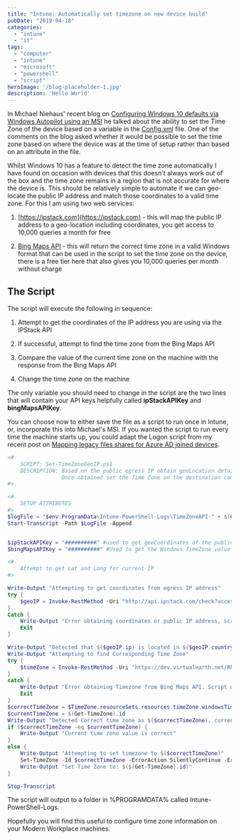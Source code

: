 ```yaml
---
title: "Intune: Automatically set timezone on new device build"
pubDate: "2019-04-18"
categories: 
  - "intune"
  - "it"
tags: 
  - "computer"
  - "intune"
  - "microsoft"
  - "powershell"
  - "script"
heroImage: '/blog-placeholder-1.jpg'
description: 'Hello World'
---
```


In Michael Niehaus' recent blog on [Configuring Windows 10 defaults via Windows Autopilot using an MSI](https://techcommunity.microsoft.com/t5/Windows-IT-Pro-Blog/Configuring-Windows-10-defaults-via-Windows-Autopilot-using-an/ba-p/457063) he talked about the ability to set the Time Zone of the device based on a variable in the [Config.xml](https://github.com/mtniehaus/AutopilotBranding/blob/master/AutopilotBranding/Config.xml) file. One of the comments on the blog asked whether it would be possible to set the time zone based on where the device was at the time of setup rather than based on an attribute in the file.

Whilst Windows 10 has a feature to detect the time zone automatically I have found on occasion with devices that this doesn't always work out of the box and the time zone remains in a region that is not accurate for where the device is. This should be relatively simple to automate if we can geo-locate the public IP address and match those coordinates to a valid time zone. For this I am using two web services:

1. [https://ipstack.com](https://ipstack.com) - this will map the public IP address to a geo-location including coordinates, you get access to 10,000 queries a month for free

3. [Bing Maps API](https://azuremarketplace.microsoft.com/en-us/marketplace/apps/bingmaps.mapapis) - this will return the correct time zone in a valid Windows format that can be used in the script to set the time zone on the device, there is a free tier here that also gives you 10,000 queries per month without charge

## The Script

The script will execute the following in sequence:

1. Attempt to get the coordinates of the IP address you are using via the IPStack API

3. If successful, attempt to find the time zone from the Bing Maps API

5. Compare the value of the current time zone on the machine with the response from the Bing Maps API

7. Change the time zone on the machine

The only variable you should need to change in the script are the two lines that will contain your API keys helpfully called **ipStackAPIKey** and **bingMapsAPIKey**.

You can choose now to either save the file as a script to run once in Intune, or, incorporate this into Michael's MSI. If you wanted the script to run every time the machine starts up, you could adapt the Logon script from my recent post on [Mapping legacy files shares for Azure AD joined devices](/mapping-legacy-file-shares).

```powershell
<#
    SCRIPT: Set-TimeZoneGeoIP.ps1
    DESCRIPTION: Based on the public egress IP obtain geoLocation details and match to a time zone
                 Once obtained set the Time Zone on the destination computer
#>

<#
    SETUP ATTRIBUTES
#>
$logFile = "$env:ProgramData\Intune-PowerShell-Logs\TimeZoneAPI-" + $(Get-Date).ToFileTimeUtc() + ".log"
Start-Transcript -Path $LogFile -Append


$ipStackAPIKey = "##########" #used to get geoCoordinates of the public IP. get the API key from https://ipstack.com
$bingMapsAPIKey = "##########" #Used to get the Windows TimeZone value of the location coordinates. get teh API key from https://azuremarketplace.microsoft.com/en-us/marketplace/apps/bingmaps.mapapis

<#
    Attempt to get Lat and Long for current IP
#>

Write-Output "Attempting to get coordinates from egress IP address"
try {
    $geoIP = Invoke-RestMethod -Uri "http://api.ipstack.com/check?access_key=$($ipStackAPIKey)" -ErrorAction SilentlyContinue -ErrorVariable $ErrorGeoIP
}
Catch {
    Write-Output "Error obtaining coordinates or public IP address, script will exit"
    Exit
}

Write-Output "Detected that $($geoIP.ip) is located in $($geoIP.country_name) at $($geoIP.latitude),$($geoIP.longitude)"
Write-Output "Attempting to find Corresponding Time Zone"
try {
    $timeZone = Invoke-RestMethod -Uri "https://dev.virtualearth.net/REST/v1/timezone/$($geoIP.latitude),$($geoIP.longitude)?key=$($bingMapsAPIKey)" -ErrorAction Stop -ErrorVariable $ErrortimeZone
}
catch {
    Write-Output "Error obtaining Timezone from Bing Maps API. Script will exit"
    Exit
}
$correctTimeZone = $TimeZone.resourceSets.resources.timeZone.windowsTimeZoneId
$currentTimeZone = $(Get-TimeZone).id
Write-Output "Detected Correct time zone as $($correctTimeZone), current time zone is set to $($currentTimeZone)"
if ($correctTimeZone -eq $currentTimeZone) {
    Write-Output "Current time zone value is correct"
}
else {
    Write-Output "Attempting to set timezone to $($correctTimeZone)"
    Set-TimeZone -Id $correctTimeZone -ErrorAction SilentlyContinue -ErrorVariable $ErrorSetTimeZone
    Write-Output "Set Time Zone to: $($(Get-TimeZone).id)"
}

Stop-Transcript
```

The script will output to a folder in %PROGRAMDATA% called Intune-PowerShell-Logs.

Hopefully you will find this useful to configure time zone information on your Modern Workplace machines.
